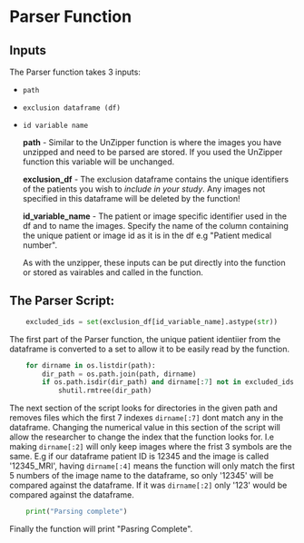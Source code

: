 # Parser Function

## Inputs
The Parser function takes 3 inputs:
- `path`
- `exclusion dataframe (df)`
- ``id variable name``

  **path** - Similar to the UnZipper function is where the images you have unzipped and need to be parsed are stored. If you used the UnZipper function this variable will be unchanged.

  **exclusion_df** - The exclusion dataframe contains the unique identifiers of the patients you wish to *include in your study*. Any images not specified in this dataframe will be deleted by the function!

  **id_variable_name** - The patient or image specific identifier used in the df and to name the images. Specify the name of the column containing the unique patient or image id as it is in the df e.g "Patient medical number".

  As with the unzipper, these inputs can be put directly into the function or stored as vairables and called in the function.

## The Parser Script:
```python
    excluded_ids = set(exclusion_df[id_variable_name].astype(str))
```
The first part of the Parser function, the unique patient identiier from the dataframe is converted to a set to allow it to be easily read by the function.

```python
    for dirname in os.listdir(path):
        dir_path = os.path.join(path, dirname)
        if os.path.isdir(dir_path) and dirname[:7] not in excluded_ids:
            shutil.rmtree(dir_path)
```
The next section of the script looks for directories in the given path and removes files which the first 7 indexes `dirname[:7]` dont match any in the dataframe. Changing the numerical value in this section of the script will allow the researcher to change the index that the function looks for. I.e making `dirname[:2]` will only keep images where the frist 3 symbols are the same. 
E.g if our dataframe patient ID is 12345 and the image is called '12345_MRI', having `dirname[:4]` means the function will only match the first 5 numbers of the image name to the dataframe, so only '12345' will be compared against the dataframe. If it was `dirname[:2]` only '123' would be compared against the dataframe.
```python
    print("Parsing complete")
```
Finally the function will print "Pasring Complete".
